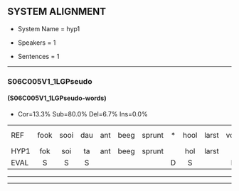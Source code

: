 
## SYSTEM ALIGNMENT

- System Name = hyp1

- Speakers = 1

- Sentences = 1

---

### S06C005V1_1LGPseudo

#### (S06C005V1_1LGPseudo-words)

- Cor=13.3%	Sub=80.0%	Del=6.7%	Ins=0.0%

|  |  |  |  |  |  |  |  |  |  |  |  |  |  |  |  |  |  |  |  |  |  |  |  |  |  |  |  |  |  |  |  |  |  |  |  |  |  |  |  |  |  |  |  |  |  |
|:--- |:---:|:---:|:---:|:---:|:---:|:---:|:---:|:---:|:---:|:---:|:---:|:---:|:---:|:---:|:---:|:---:|:---:|:---:|:---:|:---:|:---:|:---:|:---:|:---:|:---:|:---:|:---:|:---:|:---:|:---:|:---:|:---:|:---:|:---:|:---:|:---:|:---:|:---:|:---:|:---:|:---:|:---:|:---:|:---:|:---:|
| REF | fook | sooi | dau | ant | beeg | sprunt | * | hool | larst | vout | zwoei | fam | rachts*(rats) | vaap | sprieuw | keng*(kreng) | swoers | doer | *(split) | plirt | jien | * | * | blard | guul | hoekt | neeuw*(sneeuw) | noork | vid | zans | leum*(leem) | * | haans | spaai | sjalt | heik | sank | roen | frijk | eem | schard | grek | dron | snaaf | stuid |
| HYP1 | fok | soi | ta | ant | beeg | sprunt |  | hol | larst |  | vaut | soi | falm | rat | vap | spreeuw | kring | sno | stour | split | spirt | jin | a | blart | suil | hokt | sneeuw | nork | vit | zans |  | lin | hans | spai | jalk | hek | shank | oon | frek | em | schart | frek | drong | snaaf | deud |
| EVAL | S | S | S |  |  |  | D | S |  | D | S | S | S | S | S | S | S | S | S | S | S | S | S | S | S | S | S | S | S |  | D | S | S | S | S | S | S | S | S | S | S | S | S |  | S |
---

---
